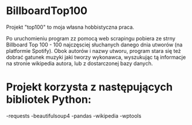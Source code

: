 ﻿# BillboardTop100

Projekt "top100" to moja własna hobbistyczna praca.

Po uruchomieniu program zz pomocą web scrapingu pobiera ze strny Billboard Top 100 - 100 najczęsciej słuchanych danego dnia utworów (na platformie Spotify). 
Obok autorów i nazwy utworu, program stara się też dobrać gatunek muzyki jaki tworzy wykonawca, wyszukując tą informacje na stronie wikipedia autora, lub z dostarczonej bazy danych.


# Projekt korzysta z następujących bibliotek Python:
-requests
-beautifulsoup4
-pandas
-wikipedia
-wptools
